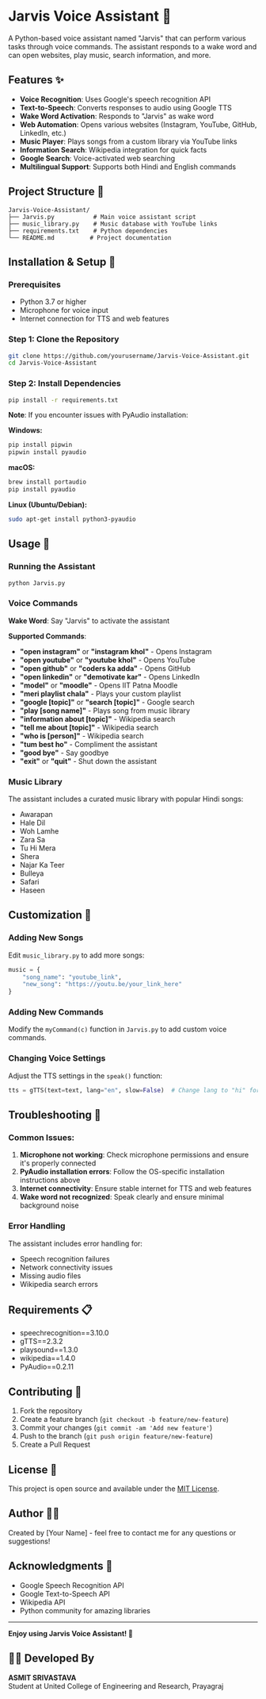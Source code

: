 # Jarvis Voice Assistant 🤖

A Python-based voice assistant named "Jarvis" that can perform various tasks through voice commands. The assistant responds to a wake word and can open websites, play music, search information, and more.

## Features ✨

- **Voice Recognition**: Uses Google's speech recognition API
- **Text-to-Speech**: Converts responses to audio using Google TTS
- **Wake Word Activation**: Responds to "Jarvis" as wake word
- **Web Automation**: Opens various websites (Instagram, YouTube, GitHub, LinkedIn, etc.)
- **Music Player**: Plays songs from a custom library via YouTube links
- **Information Search**: Wikipedia integration for quick facts
- **Google Search**: Voice-activated web searching
- **Multilingual Support**: Supports both Hindi and English commands

## Project Structure 📁

```
Jarvis-Voice-Assistant/
├── Jarvis.py           # Main voice assistant script
├── music_library.py    # Music database with YouTube links
├── requirements.txt    # Python dependencies
└── README.md          # Project documentation
```

## Installation & Setup 🚀

### Prerequisites
- Python 3.7 or higher
- Microphone for voice input
- Internet connection for TTS and web features

### Step 1: Clone the Repository
```bash
git clone https://github.com/yourusername/Jarvis-Voice-Assistant.git
cd Jarvis-Voice-Assistant
```

### Step 2: Install Dependencies
```bash
pip install -r requirements.txt
```

**Note**: If you encounter issues with PyAudio installation:

**Windows:**
```bash
pip install pipwin
pipwin install pyaudio
```

**macOS:**
```bash
brew install portaudio
pip install pyaudio
```

**Linux (Ubuntu/Debian):**
```bash
sudo apt-get install python3-pyaudio
```

## Usage 💬

### Running the Assistant
```bash
python Jarvis.py
```

### Voice Commands

**Wake Word**: Say "Jarvis" to activate the assistant

**Supported Commands**:
- **"open instagram"** or **"instagram khol"** - Opens Instagram
- **"open youtube"** or **"youtube khol"** - Opens YouTube  
- **"open github"** or **"coders ka adda"** - Opens GitHub
- **"open linkedin"** or **"demotivate kar"** - Opens LinkedIn
- **"model"** or **"moodle"** - Opens IIT Patna Moodle
- **"meri playlist chala"** - Plays your custom playlist
- **"google [topic]"** or **"search [topic]"** - Google search
- **"play [song name]"** - Plays song from music library
- **"information about [topic]"** - Wikipedia search
- **"tell me about [topic]"** - Wikipedia search
- **"who is [person]"** - Wikipedia search
- **"tum best ho"** - Compliment the assistant
- **"good bye"** - Say goodbye
- **"exit"** or **"quit"** - Shut down the assistant

### Music Library
The assistant includes a curated music library with popular Hindi songs:
- Awarapan
- Hale Dil
- Woh Lamhe
- Zara Sa
- Tu Hi Mera
- Shera
- Najar Ka Teer
- Bulleya
- Safari
- Haseen

## Customization 🎨

### Adding New Songs
Edit `music_library.py` to add more songs:
```python
music = {
    "song_name": "youtube_link",
    "new_song": "https://youtu.be/your_link_here"
}
```

### Adding New Commands
Modify the `myCommand(c)` function in `Jarvis.py` to add custom voice commands.

### Changing Voice Settings
Adjust the TTS settings in the `speak()` function:
```python
tts = gTTS(text=text, lang="en", slow=False)  # Change lang to "hi" for Hindi
```

## Troubleshooting 🔧

### Common Issues:

1. **Microphone not working**: Check microphone permissions and ensure it's properly connected
2. **PyAudio installation errors**: Follow the OS-specific installation instructions above
3. **Internet connectivity**: Ensure stable internet for TTS and web features
4. **Wake word not recognized**: Speak clearly and ensure minimal background noise

### Error Handling
The assistant includes error handling for:
- Speech recognition failures
- Network connectivity issues
- Missing audio files
- Wikipedia search errors

## Requirements 📋

- speechrecognition==3.10.0
- gTTS==2.3.2
- playsound==1.3.0
- wikipedia==1.4.0
- PyAudio==0.2.11

## Contributing 🤝

1. Fork the repository
2. Create a feature branch (`git checkout -b feature/new-feature`)
3. Commit your changes (`git commit -am 'Add new feature'`)
4. Push to the branch (`git push origin feature/new-feature`)
5. Create a Pull Request

## License 📄

This project is open source and available under the [MIT License](LICENSE).

## Author 👨‍💻

Created by [Your Name] - feel free to contact me for any questions or suggestions!

## Acknowledgments 🙏

- Google Speech Recognition API
- Google Text-to-Speech API
- Wikipedia API
- Python community for amazing libraries

---

**Enjoy using Jarvis Voice Assistant! 🚀**

## 🧑‍💻 Developed By
**ASMIT SRIVASTAVA**  
Student at United College of Engineering and Research, Prayagraj
